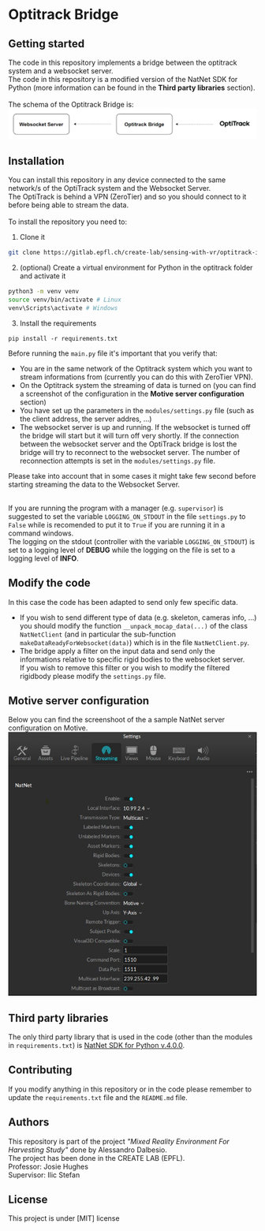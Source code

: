 # Optitrack Bridge

## Getting started
The code in this repository implements a bridge between the optitrack system and a websocket server. <br>
The code in this repository is a modified version of the NatNet SDK for Python (more information can be found in the <b>Third party libraries</b> section). <br><br>
The schema of the Optitrack Bridge is: <br>
![Alt Text](readme-files/schema.png)

## Installation
You can install this repository in any device connected to the same network/s of the OptiTrack system and the Websocket Server. <br>
The OptiTrack is behind a VPN (ZeroTier) and so you should connect to it before being able to stream the data. <br><br>
To install the repository you need to:
1. Clone it
```bash
git clone https://gitlab.epfl.ch/create-lab/sensing-with-vr/optitrack-interface
```
2. (optional) Create a virtual environment for Python in the optitrack folder and activate it
```bash
python3 -m venv venv
source venv/bin/activate # Linux
venv\Scripts\activate # Windows
```
3. Install the requirements
```
pip install -r requirements.txt
```
Before running the <code>main.py</code> file it's important that you verify that:
- You are in the same network of the Optitrack system which you want to stream informations from (currently you can do this with ZeroTier VPN).
- On the Optitrack system the streaming of data is turned on (you can find a screenshot of the configuration in the <b>Motive server configuration</b> section)
- You have set up the parameters in the <code>modules/settings.py</code> file (such as the client address, the server addres, ...)
- The websocket server is up and running. If the websocket is turned off the bridge will start but it will turn off very shortly. If the connection between the websocket server and the OptiTrack bridge is lost the bridge will try to reconnect to the websocket server. The number of reconnection attempts is set in the <code>modules/settings.py</code> file.

Please take into account that in some cases it might take few second before starting streaming the data to the Websocket Server. <br><br>

If you are running the program with a manager (e.g. <code>supervisor</code>) is suggested to set the variable <code>LOGGING_ON_STDOUT</code> in the file <code>settings.py</code> to <code>False</code> while is recomended to put it to <code>True</code> if you are running it in a command windows. <br>
The logging on the stdout (controller with the variable <code>LOGGING_ON_STDOUT</code>) is set to a logging level of **DEBUG** while the logging on the file is set to a logging level of **INFO**. <br>

## Modify the code
In this case the code has been adapted to send only few specific data. 
- If you wish to send different type of data (e.g. skeleton, cameras info, ...) you should modify the function <code>__unpack_mocap_data(...)</code> of the class <code>NatNetClient</code> (and in particular the sub-function <code>makeDataReadyForWebsocket(data)</code>) which is in the file <code>NatNetClient.py</code>.
- The bridge apply a filter on the input data and send only the informations relative to specific rigid bodies to the websocket server. <br>
If you wish to remove this filter or you wish to modify the filtered rigidbody please modify the <code>settings.py</code> file.

## Motive server configuration
Below you can find the screenshoot of the a sample NatNet server configuration on Motive. <br>
![Alt Text](readme-files/motive-server.png)

## Third party libraries
The only third party library that is used in the code (other than the modules in <code>requirements.txt</code>) is [NatNet SDK for Python v.4.0.0](https://optitrack.com/support/downloads/developer-tools.html).

## Contributing
If you modify anything in this repository or in the code please remember to update the <code>requirements.txt</code> file and the <code>README.md</code> file.

## Authors
This repository is part of the project *"Mixed Reality Environment For Harvesting Study"* done by Alessandro Dalbesio.<br>
The project has been done in the CREATE LAB (EPFL).<br>
Professor: Josie Hughes<br>
Supervisor: Ilic Stefan<br>

## License
This project is under [MIT] license